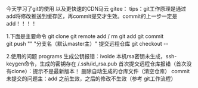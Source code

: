 今天学习了git的使用 以及更快速的CDN马云 gitee：
tips：git工作原理是通过add将修改推送到缓存区，再commit提交才生效。commit的上一步一定是add！！！！

1.下面是主要命令
  git clone
  git remote add / rm
  git add
  git commit  
  git push "" "分支名（默认master主）"  提交远程仓库
  git checkout -- 

2.使用的问题 programs
  生成公钥报错：ivolde  本机rsa密钥未生成，ssh-keygen命令，生成的密钥存在 /.ssh/id_rsa.pub
  首次提交远程仓库报错（首次没有clone）：提示不是最新版本！  删除自动生成的仓库文件（清空仓库）
  commit未提交的问题主：add 之前生效，之后的修改不生效（参考 git工作流程）

